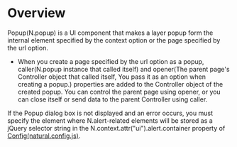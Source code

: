 Overview
===

Popup(N.popup) is a UI component that makes a layer popup form the internal element specified by the context option or the page specified by the url option.

 * When you create a page specified by the url option as a popup, caller(N.popup instance that called itself) and opener(The parent page's Controller object that called itself, You pass it as an option when creating a popup.) properties are added to the Controller object of the created popup. You can control the parent page using opener, or you can close itself or send data to the parent Controller using caller.

<p class="alert">If the Popup dialog box is not displayed and an error occurs, you must specify the element where N.alert-related elements will be stored as a jQuery selector string in the N.context.attr("ui").alert.container property of <a href="?page=html/naturaljs/refr/refr0102.html">Config(natural.config.js)</a>.</p>